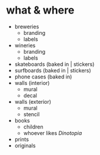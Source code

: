 
# what & where

* breweries
    - branding
    - labels
* wineries
    - branding
    - labels
* skateboards (baked in | stickers)
* surfboards (baked in | stickers)
* phone cases (baked in) 
* walls (interior)
    - mural
    - decal
* walls (exterior)
    - mural
    - stencil
* books
    - children
    - whoever likes *Dinotopia* 
* prints
* originals

